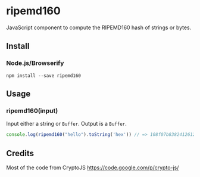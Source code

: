 ripemd160
=========

JavaScript component to compute the RIPEMD160 hash of strings or bytes.


Install
-------

### Node.js/Browserify

    npm install --save ripemd160


Usage
-----

### ripemd160(input)

Input either a string or `Buffer`. Output is a `Buffer`.

```js
console.log(ripemd160("hello").toString('hex')) // => 108f07b8382412612c048d07d13f814118445acd"
```



Credits
-------

Most of the code from CryptoJS https://code.google.com/p/crypto-js/





